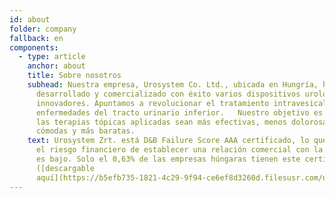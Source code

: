 ```yaml
---
id: about
folder: company
fallback: en
components:
  - type: article
    anchor: about
    title: Sobre nosotros
    subhead: Nuestra empresa, Urosystem Co. Ltd., ubicada en Hungría, ha
      desarrollado y comercializado con éxito varios dispositivos urológicos
      innovadores. Apuntamos a revolucionar el tratamiento intravesical de las
      enfermedades del tracto urinario inferior.   Nuestro objetivo es hacer que
      las terapias tópicas aplicadas sean más efectivas, menos dolorosas, más
      cómodas y más baratas.
    text: Urosystem Zrt. está D&B Failure Score AAA certificado, lo que indica que
      el riesgo financiero de establecer una relación comercial con la empresa
      es bajo. Solo el 0,63% de las empresas húngaras tienen este certificado
      ([descargable
      aquí](https://b5efb735-1821-4c29-9f94-ce6ef8d3260d.filesusr.com/ugd/899d64_0684d8e56d9e4a01a0f8be7e8308b60d.pdf)).
---
```


